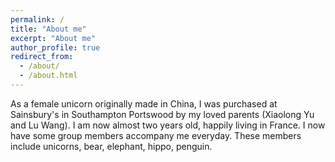 ```yaml
---
permalink: /
title: "About me"
excerpt: "About me"
author_profile: true
redirect_from: 
  - /about/
  - /about.html
---
```


As a female unicorn originally made in China, I was purchased at Sainsbury's in Southampton Portswood by my loved parents (Xiaolong Yu and Lu Wang). I am now almost two years old, happily living in France. I now have some group members accompany me everyday. These members include unicorns, bear, elephant, hippo, penguin. 



